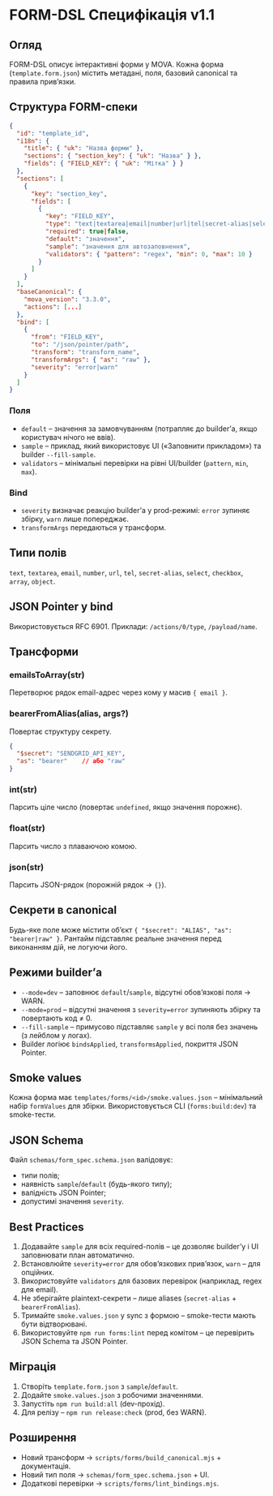 # FORM-DSL Специфікація v1.1

## Огляд

FORM-DSL описує інтерактивні форми у MOVA. Кожна форма (`template.form.json`)
містить метадані, поля, базовий canonical та правила прив’язки.

## Структура FORM-спеки

```json
{
  "id": "template_id",
  "i18n": {
    "title": { "uk": "Назва форми" },
    "sections": { "section_key": { "uk": "Назва" } },
    "fields": { "FIELD_KEY": { "uk": "Мітка" } }
  },
  "sections": [
    {
      "key": "section_key",
      "fields": [
        {
          "key": "FIELD_KEY",
          "type": "text|textarea|email|number|url|tel|secret-alias|select|checkbox|array|object",
          "required": true|false,
          "default": "значення",
          "sample": "значення для автозаповнення",
          "validators": { "pattern": "regex", "min": 0, "max": 10 }
        }
      ]
    }
  ],
  "baseCanonical": {
    "mova_version": "3.3.0",
    "actions": [...]
  },
  "bind": [
    {
      "from": "FIELD_KEY",
      "to": "/json/pointer/path",
      "transform": "transform_name",
      "transformArgs": { "as": "raw" },
      "severity": "error|warn"
    }
  ]
}
```

### Поля
- `default` – значення за замовчуванням (потрапляє до builder’а, якщо користувач нічого не ввів).
- `sample` – приклад, який використовує UI («Заповнити прикладом») та builder `--fill-sample`.
- `validators` – мінімальні перевірки на рівні UI/builder (`pattern`, `min`, `max`).

### Bind
- `severity` визначає реакцію builder’а у prod-режимі: `error` зупиняє збірку, `warn` лише попереджає.
- `transformArgs` передаються у трансформ.

## Типи полів
`text`, `textarea`, `email`, `number`, `url`, `tel`, `secret-alias`, `select`, `checkbox`, `array`, `object`.

## JSON Pointer у bind
Використовується RFC 6901. Приклади: `/actions/0/type`, `/payload/name`.

## Трансформи

### emailsToArray(str)
Перетворює рядок email-адрес через кому у масив `{ email }`.

### bearerFromAlias(alias, args?)
Повертає структуру секрету.

```json
{
  "$secret": "SENDGRID_API_KEY",
  "as": "bearer"    // або "raw"
}
```

### int(str)
Парсить ціле число (повертає `undefined`, якщо значення порожнє).

### float(str)
Парсить число з плаваючою комою.

### json(str)
Парсить JSON-рядок (порожній рядок → `{}`).

## Секрети в canonical
Будь-яке поле може містити об’єкт `{ "$secret": "ALIAS", "as": "bearer|raw" }`.
Рантайм підставляє реальне значення перед виконанням дій, не логуючи його.

## Режими builder’а
- `--mode=dev` – заповнює `default`/`sample`, відсутні обов’язкові поля → WARN.
- `--mode=prod` – відсутні значення з `severity=error` зупиняють збірку та повертають код ≠ 0.
- `--fill-sample` – примусово підставляє `sample` у всі поля без значень (з лейблом у логах).
- Builder логіює `bindsApplied`, `transformsApplied`, покриття JSON Pointer.

## Smoke values
Кожна форма має `templates/forms/<id>/smoke.values.json` – мінімальний набір `formValues` для збірки.
Використовується CLI (`forms:build:dev`) та smoke-тести.

## JSON Schema
Файл `schemas/form_spec.schema.json` валідовує:
- типи полів;
- наявність `sample`/`default` (будь-якого типу);
- валідність JSON Pointer;
- допустимі значення `severity`.

## Best Practices
1. Додавайте `sample` для всіх required-полів – це дозволяє builder’у і UI заповнювати план автоматично.
2. Встановлюйте `severity=error` для обов’язкових прив’язок, `warn` – для опційних.
3. Використовуйте `validators` для базових перевірок (наприклад, regex для email).
4. Не зберігайте plaintext-секрети – лише aliases (`secret-alias` + `bearerFromAlias`).
5. Тримайте `smoke.values.json` у sync з формою – smoke-тести мають бути відтворювані.
6. Використовуйте `npm run forms:lint` перед комітом – це перевірить JSON Schema та JSON Pointer.

## Міграція
1. Створіть `template.form.json` з `sample`/`default`.
2. Додайте `smoke.values.json` з робочими значеннями.
3. Запустіть `npm run build:all` (dev-прохід).
4. Для релізу – `npm run release:check` (prod, без WARN).

## Розширення
- Новий трансформ → `scripts/forms/build_canonical.mjs` + документація.
- Новий тип поля → `schemas/form_spec.schema.json` + UI.
- Додаткові перевірки → `scripts/forms/lint_bindings.mjs`.
